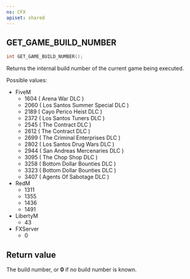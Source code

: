 ```yaml
---
ns: CFX
apiset: shared
---
```

## GET_GAME_BUILD_NUMBER

```c
int GET_GAME_BUILD_NUMBER();
```

Returns the internal build number of the current game being executed.

Possible values:

* FiveM
  * 1604 ( Arena War DLC ) 
  * 2060 ( Los Santos Summer Special DLC ) 
  * 2189 ( Cayo Perico Heist DLC ) 
  * 2372 ( Los Santos Tuners DLC ) 
  * 2545 ( The Contract DLC ) 
  * 2612 ( The Contract DLC ) 
  * 2699 ( The Criminal Enterprises DLC ) 
  * 2802 ( Los Santos Drug Wars DLC ) 
  * 2944 ( San Andreas Mercenaries DLC ) 
  * 3095 ( The Chop Shop DLC ) 
  * 3258 ( Bottom Dollar Bounties DLC ) 
  * 3323 ( Bottom Dollar Bounties DLC )
  * 3407 ( Agents Of Sabotage DLC ) 
* RedM
  * 1311
  * 1355
  * 1436
  * 1491
* LibertyM
  * 43
* FXServer
  * 0

## Return value
The build number, or **0** if no build number is known.
